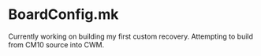 # BoardConfig.mk

Currently working on building my first custom recovery. Attempting to build from CM10 source into CWM.
